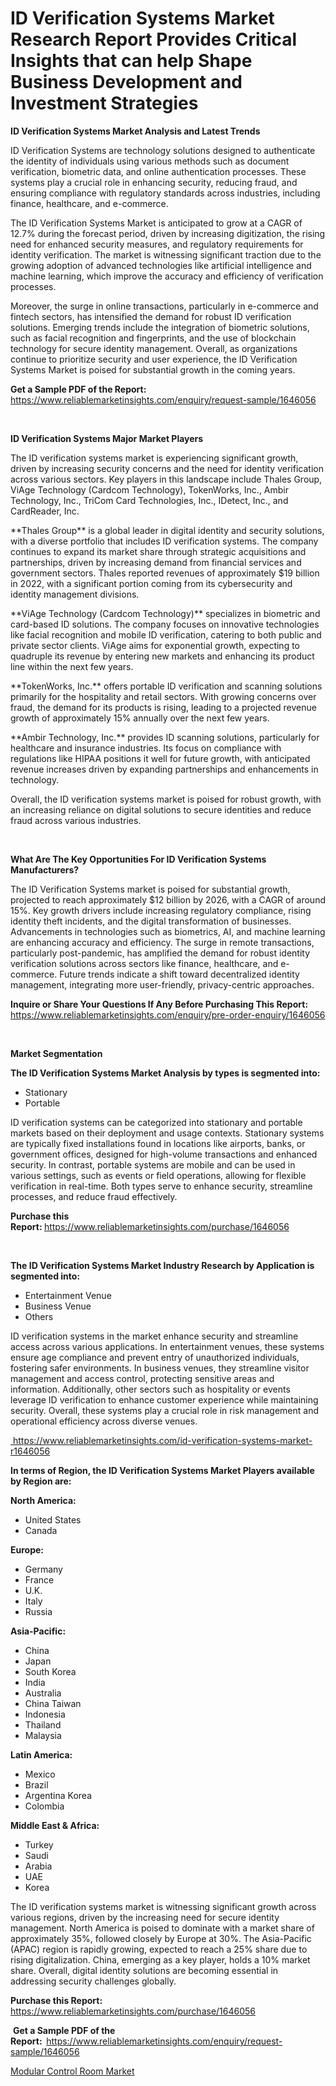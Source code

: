 <p><h1>ID Verification Systems Market Research Report Provides Critical Insights that can help Shape Business Development and Investment Strategies</h1></p><p><strong>ID Verification Systems Market Analysis and Latest Trends</strong></p>
<p><p>ID Verification Systems are technology solutions designed to authenticate the identity of individuals using various methods such as document verification, biometric data, and online authentication processes. These systems play a crucial role in enhancing security, reducing fraud, and ensuring compliance with regulatory standards across industries, including finance, healthcare, and e-commerce.</p><p>The ID Verification Systems Market is anticipated to grow at a CAGR of 12.7% during the forecast period, driven by increasing digitization, the rising need for enhanced security measures, and regulatory requirements for identity verification. The market is witnessing significant traction due to the growing adoption of advanced technologies like artificial intelligence and machine learning, which improve the accuracy and efficiency of verification processes. </p><p>Moreover, the surge in online transactions, particularly in e-commerce and fintech sectors, has intensified the demand for robust ID verification solutions. Emerging trends include the integration of biometric solutions, such as facial recognition and fingerprints, and the use of blockchain technology for secure identity management. Overall, as organizations continue to prioritize security and user experience, the ID Verification Systems Market is poised for substantial growth in the coming years.</p></p>
<p><strong>Get a Sample PDF of the Report:&nbsp;</strong> <a href="https://www.reliablemarketinsights.com/enquiry/request-sample/1646056?utm_campaign=2345&utm_medium=2&utm_source=Github&utm_content=ia&utm_term=21022025&utm_id=id-verification-systems">https://www.reliablemarketinsights.com/enquiry/request-sample/1646056</a></p>
<p>&nbsp;</p>
<p><strong>ID Verification Systems Major Market Players</strong></p>
<p><p>The ID verification systems market is experiencing significant growth, driven by increasing security concerns and the need for identity verification across various sectors. Key players in this landscape include Thales Group, ViAge Technology (Cardcom Technology), TokenWorks, Inc., Ambir Technology, Inc., TriCom Card Technologies, Inc., IDetect, Inc., and CardReader, Inc.</p><p>**Thales Group** is a global leader in digital identity and security solutions, with a diverse portfolio that includes ID verification systems. The company continues to expand its market share through strategic acquisitions and partnerships, driven by increasing demand from financial services and government sectors. Thales reported revenues of approximately $19 billion in 2022, with a significant portion coming from its cybersecurity and identity management divisions.</p><p>**ViAge Technology (Cardcom Technology)** specializes in biometric and card-based ID solutions. The company focuses on innovative technologies like facial recognition and mobile ID verification, catering to both public and private sector clients. ViAge aims for exponential growth, expecting to quadruple its revenue by entering new markets and enhancing its product line within the next few years.</p><p>**TokenWorks, Inc.** offers portable ID verification and scanning solutions primarily for the hospitality and retail sectors. With growing concerns over fraud, the demand for its products is rising, leading to a projected revenue growth of approximately 15% annually over the next few years.</p><p>**Ambir Technology, Inc.** provides ID scanning solutions, particularly for healthcare and insurance industries. Its focus on compliance with regulations like HIPAA positions it well for future growth, with anticipated revenue increases driven by expanding partnerships and enhancements in technology.</p><p>Overall, the ID verification systems market is poised for robust growth, with an increasing reliance on digital solutions to secure identities and reduce fraud across various industries.</p></p>
<p>&nbsp;</p>
<p><strong>What Are The Key Opportunities For ID Verification Systems Manufacturers?</strong></p>
<p><p>The ID Verification Systems market is poised for substantial growth, projected to reach approximately $12 billion by 2026, with a CAGR of around 15%. Key growth drivers include increasing regulatory compliance, rising identity theft incidents, and the digital transformation of businesses. Advancements in technologies such as biometrics, AI, and machine learning are enhancing accuracy and efficiency. The surge in remote transactions, particularly post-pandemic, has amplified the demand for robust identity verification solutions across sectors like finance, healthcare, and e-commerce. Future trends indicate a shift toward decentralized identity management, integrating more user-friendly, privacy-centric approaches.</p></p>
<p><strong>Inquire or Share Your Questions If Any Before Purchasing This Report:</strong> <a href="https://www.reliablemarketinsights.com/enquiry/pre-order-enquiry/1646056?utm_campaign=2345&utm_medium=2&utm_source=Github&utm_content=ia&utm_term=21022025&utm_id=id-verification-systems">https://www.reliablemarketinsights.com/enquiry/pre-order-enquiry/1646056</a></p>
<p>&nbsp;</p>
<p><strong>Market Segmentation</strong></p>
<p><strong>The ID Verification Systems Market Analysis by types is segmented into:</strong></p>
<p><ul><li>Stationary</li><li>Portable</li></ul></p>
<p><p>ID verification systems can be categorized into stationary and portable markets based on their deployment and usage contexts. Stationary systems are typically fixed installations found in locations like airports, banks, or government offices, designed for high-volume transactions and enhanced security. In contrast, portable systems are mobile and can be used in various settings, such as events or field operations, allowing for flexible verification in real-time. Both types serve to enhance security, streamline processes, and reduce fraud effectively.</p></p>
<p><strong>Purchase this Report:&nbsp;</strong><a href="https://www.reliablemarketinsights.com/purchase/1646056?utm_campaign=2345&utm_medium=2&utm_source=Github&utm_content=ia&utm_term=21022025&utm_id=id-verification-systems">https://www.reliablemarketinsights.com/purchase/1646056</a></p>
<p>&nbsp;</p>
<p><strong>The ID Verification Systems Market Industry Research by Application is segmented into:</strong></p>
<p><ul><li>Entertainment Venue</li><li>Business Venue</li><li>Others</li></ul></p>
<p><p>ID verification systems in the market enhance security and streamline access across various applications. In entertainment venues, these systems ensure age compliance and prevent entry of unauthorized individuals, fostering safer environments. In business venues, they streamline visitor management and access control, protecting sensitive areas and information. Additionally, other sectors such as hospitality or events leverage ID verification to enhance customer experience while maintaining security. Overall, these systems play a crucial role in risk management and operational efficiency across diverse venues.</p></p>
<p><a href="https://www.reliablemarketinsights.com/id-verification-systems-market-r1646056?utm_campaign=2345&utm_medium=2&utm_source=Github&utm_content=ia&utm_term=21022025&utm_id=id-verification-systems">&nbsp;https://www.reliablemarketinsights.com/id-verification-systems-market-r1646056</a></p>
<p><strong>In terms of Region, the ID Verification Systems Market Players available by Region are:</strong></p>
<p>
    <p> <strong> North America: </strong>
        <ul>
            <li>United States</li>
            <li>Canada</li>
        </ul>
        </p> 
    <p> <strong> Europe: </strong>
        <ul>
            <li>Germany</li>
            <li>France</li>
            <li>U.K.</li>
            <li>Italy</li>
            <li>Russia</li>
        </ul>
        </p> 
    <p> <strong> Asia-Pacific: </strong>
        <ul>
            <li>China</li>
            <li>Japan</li>
            <li>South Korea</li>
            <li>India</li>
            <li>Australia</li>
            <li>China Taiwan</li>
            <li>Indonesia</li>
            <li>Thailand</li>
            <li>Malaysia</li>
        </ul>
        </p> 
    <p> <strong> Latin America: </strong>
        <ul>
            <li>Mexico</li>
            <li>Brazil</li>
            <li>Argentina Korea</li>
            <li>Colombia</li>
        </ul>
        </p> 
    <p> <strong> Middle East & Africa: </strong>
        <ul>
            <li>Turkey</li>
            <li>Saudi</li>
            <li>Arabia</li>
            <li>UAE</li>
            <li>Korea</li>
        </ul>
    </p>
    </p>
<p><p>The ID verification systems market is witnessing significant growth across various regions, driven by the increasing need for secure identity management. North America is poised to dominate with a market share of approximately 35%, followed closely by Europe at 30%. The Asia-Pacific (APAC) region is rapidly growing, expected to reach a 25% share due to rising digitalization. China, emerging as a key player, holds a 10% market share. Overall, digital identity solutions are becoming essential in addressing security challenges globally.</p></p>
<p><strong>Purchase this Report: </strong><a href="https://www.reliablemarketinsights.com/purchase/1646056?utm_campaign=2345&utm_medium=2&utm_source=Github&utm_content=ia&utm_term=21022025&utm_id=id-verification-systems">https://www.reliablemarketinsights.com/purchase/1646056</a></p>
<p>&nbsp;<strong>Get a Sample PDF of the Report:&nbsp;&nbsp;</strong><a href="https://www.reliablemarketinsights.com/enquiry/request-sample/1646056?utm_campaign=2345&utm_medium=2&utm_source=Github&utm_content=ia&utm_term=21022025&utm_id=id-verification-systems">https://www.reliablemarketinsights.com/enquiry/request-sample/1646056</a></p>
<p><strong></strong></p>
<p><p><a href="https://github.com/birnbaumbulah0/Market-Research-Report-List-1/blob/main/modular-control-room-market.md?utm_campaign=2345&utm_medium=2&utm_source=Github&utm_content=ia&utm_term=21022025&utm_id=id-verification-systems">Modular Control Room Market</a></p></p>